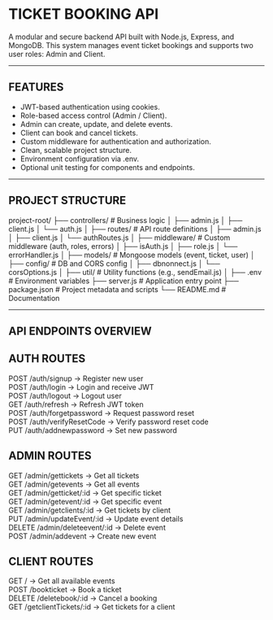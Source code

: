 TICKET BOOKING API
===================

A modular and secure backend API built with Node.js, Express, and MongoDB.
This system manages event ticket bookings and supports two user roles: Admin and Client.

------------------------
FEATURES
------------------------

- JWT-based authentication using cookies.
- Role-based access control (Admin / Client).
- Admin can create, update, and delete events.
- Client can book and cancel tickets.
- Custom middleware for authentication and authorization.
- Clean, scalable project structure.
- Environment configuration via .env.
- Optional unit testing for components and endpoints.

------------------------
PROJECT STRUCTURE
------------------------

project-root/
├── controllers/             # Business logic
│   ├── admin.js
│   ├── client.js
│   └── auth.js
│
├── routes/                  # API route definitions
│   ├── admin.js
│   ├── client.js
│   └── authRoutes.js
│
├── middleware/              # Custom middleware (auth, roles, errors)
│   ├── isAuth.js
│   ├── role.js
│   └── errorHandler.js
│
├── models/                  # Mongoose models (event, ticket, user)
│
├── config/                  # DB and CORS config
│   ├── dbnonnect.js
│   └── corsOptions.js
│
├── util/                    # Utility functions (e.g., sendEmail.js)
│
├── .env                     # Environment variables
├── server.js                # Application entry point
├── package.json             # Project metadata and scripts
└── README.md                # Documentation

------------------------
API ENDPOINTS OVERVIEW
------------------------

AUTH ROUTES
-----------
POST    /auth/signup                →  Register new user  
POST    /auth/login                 →  Login and receive JWT  
POST    /auth/logout                →  Logout user  
GET     /auth/refresh               →  Refresh JWT token  
POST    /auth/forgetpassword        →  Request password reset  
POST    /auth/verifyResetCode       →  Verify password reset code  
PUT     /auth/addnewpassword        →  Set new password  


ADMIN ROUTES
------------
GET     /admin/gettickets           →  Get all tickets  
GET     /admin/getevents            →  Get all events  
GET     /admin/getticket/:id        →  Get specific ticket  
GET     /admin/getevent/:id         →  Get specific event  
GET     /admin/getclients/:id       →  Get tickets by client  
PUT     /admin/updateEvent/:id      →  Update event details  
DELETE  /admin/deleteevent/:id      →  Delete event  
POST    /admin/addevent             →  Create new event  


CLIENT ROUTES
-------------
GET     /                          →  Get all available events  
POST    /bookticket                →  Book a ticket  
DELETE  /deletebook/:id            →  Cancel a booking  
GET     /getclientTickets/:id      →  Get tickets for a client  

